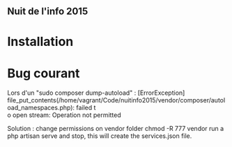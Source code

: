 ## Nuit de l'info 2015

# Installation

# Bug courant
Lors d'un "sudo composer dump-autoload" :
[ErrorException]                                                                                      
  file_put_contents(/home/vagrant/Code/nuitinfo2015/vendor/composer/autoload_namespaces.php): failed t  
  o open stream: Operation not permitted

Solution :
change permissions on vendor folder chmod -R 777 vendor
run a php artisan serve and stop, this will create the services.json file.


